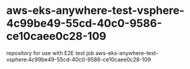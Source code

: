 # aws-eks-anywhere-test-vsphere-4c99be49-55cd-40c0-9586-ce10caee0c28-109
repository for use with E2E test job aws-eks-anywhere-test-vsphere:4c99be49-55cd-40c0-9586-ce10caee0c28-109
